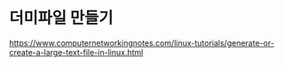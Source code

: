 # 더미파일 만들기 

https://www.computernetworkingnotes.com/linux-tutorials/generate-or-create-a-large-text-file-in-linux.html
